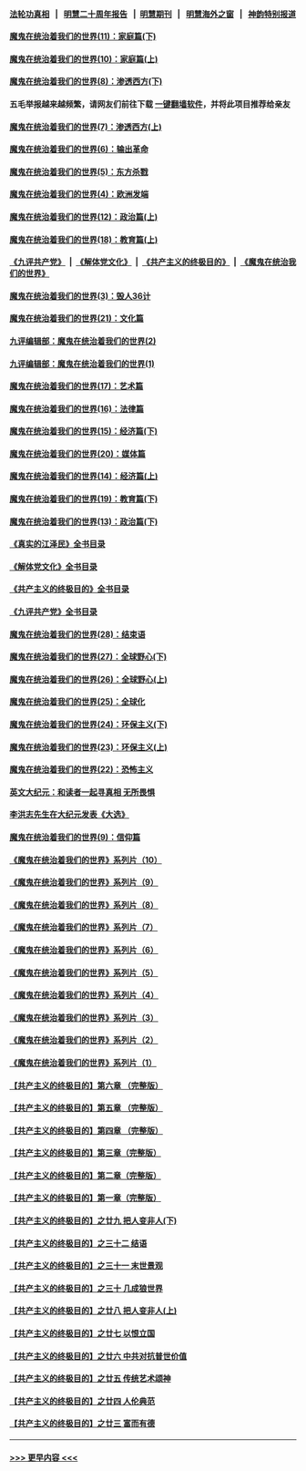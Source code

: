 #### [法轮功真相](https://github.com/gfw-breaker/truth/blob/master/README.md?t=0) &nbsp;&nbsp;|&nbsp;&nbsp; [明慧二十周年报告](https://github.com/gfw-breaker/mh-reports/blob/master/README.md?t=0) &nbsp;&nbsp;|&nbsp;&nbsp;[明慧期刊](https://github.com/gfw-breaker/mh-qikan) &nbsp;&nbsp;|&nbsp;&nbsp; [明慧海外之窗](https://github.com/gfw-breaker/mh-news/blob/master/README.md?t=0) &nbsp;&nbsp;|&nbsp;&nbsp; [神韵特别报道](https://github.com/gfw-breaker/mh-news/blob/master/shenyun.md?t=0)
#### [魔鬼在统治着我们的世界(11)：家庭篇(下)](../pages/nsc422/n10440961.md?t=12092350) 
#### [魔鬼在统治着我们的世界(10)：家庭篇(上)](../pages/nsc422/n10435448.md?t=12092350) 
#### [魔鬼在统治着我们的世界(8)：渗透西方(下)](../pages/nsc422/n10429603.md?t=12092350) 
#### 五毛举报越来越频繁，请网友们前往下载 [一键翻墙软件](https://github.com/gfw-breaker/ssr-accounts)，并将此项目推荐给亲友
#### [魔鬼在统治着我们的世界(7)：渗透西方(上)](../pages/nsc422/n10426013.md?t=12092350) 
#### [魔鬼在统治着我们的世界(6)：输出革命](../pages/nsc422/n10421536.md?t=12092350) 
#### [魔鬼在统治着我们的世界(5)：东方杀戮](../pages/nsc422/n10417707.md?t=12092350) 
#### [魔鬼在统治着我们的世界(4)：欧洲发端](../pages/nsc422/n10414890.md?t=12092350) 
#### [魔鬼在统治着我们的世界(12)：政治篇(上)](../pages/nsc422/n10444576.md?t=12092350) 
#### [魔鬼在统治着我们的世界(18)：教育篇(上)](../pages/nsc422/n10526970.md?t=12092350) 
#### [《九评共产党》](https://github.com/begood0513/9ping.md/blob/master/README.md) &nbsp;|&nbsp; [《解体党文化》](../../../../jtdwh.md/blob/master/README.md)  &nbsp;|&nbsp; [《共产主义的终极目的》](../../../../gczydzjmd.md/blob/master/README.md) &nbsp;|&nbsp; [《魔鬼在统治我们的世界》](../../../../mgztzwmdsj.md/blob/master/README.md) 
#### [魔鬼在统治着我们的世界(3)：毁人36计](../pages/nsc422/n10411583.md?t=12092350) 
#### [魔鬼在统治着我们的世界(21)：文化篇](../pages/nsc422/n10597706.md?t=12092350) 
#### [九评编辑部：魔鬼在统治着我们的世界(2)](../pages/nsc422/n10410036.md?t=12092350) 
#### [九评编辑部：魔鬼在统治着我们的世界(1)](../pages/nsc422/n10406825.md?t=12092350) 
#### [魔鬼在统治着我们的世界(17)：艺术篇](../pages/nsc422/n10499093.md?t=12092350) 
#### [魔鬼在统治着我们的世界(16)：法律篇](../pages/nsc422/n10485969.md?t=12092350) 
#### [魔鬼在统治着我们的世界(15)：经济篇(下)](../pages/nsc422/n10469975.md?t=12092350) 
#### [魔鬼在统治着我们的世界(20)：媒体篇](../pages/nsc422/n10586579.md?t=12092350) 
#### [魔鬼在统治着我们的世界(14)：经济篇(上)](../pages/nsc422/n10457370.md?t=12092350) 
#### [魔鬼在统治着我们的世界(19)：教育篇(下)](../pages/nsc422/n10564808.md?t=12092350) 
#### [魔鬼在统治着我们的世界(13)：政治篇(下)](../pages/nsc422/n10448270.md?t=12092350) 
#### [《真实的江泽民》全书目录](../pages/nsc422/n13721399.md?t=12092350) 
#### [《解体党文化》全书目录](../pages/nsc422/n13721157.md?t=12092350) 
#### [《共产主义的终极目的》全书目录](../pages/nsc422/n13721048.md?t=12092350) 
#### [《九评共产党》全书目录](../pages/nsc422/n13708085.md?t=12092350) 
#### [魔鬼在统治着我们的世界(28)：结束语](../pages/nsc422/n10936246.md?t=12092350) 
#### [魔鬼在统治着我们的世界(27)：全球野心(下)](../pages/nsc422/n10928319.md?t=12092350) 
#### [魔鬼在统治着我们的世界(26)：全球野心(上)](../pages/nsc422/n10900318.md?t=12092350) 
#### [魔鬼在统治着我们的世界(25)：全球化](../pages/nsc422/n10788205.md?t=12092350) 
#### [魔鬼在统治着我们的世界(24)：环保主义(下)](../pages/nsc422/n10695307.md?t=12092350) 
#### [魔鬼在统治着我们的世界(23)：环保主义(上)](../pages/nsc422/n10688613.md?t=12092350) 
#### [魔鬼在统治着我们的世界(22)：恐怖主义](../pages/nsc422/n10614727.md?t=12092350) 
#### [英文大纪元：和读者一起寻真相 无所畏惧](../pages/nsc422/n12542027.md?t=12092350) 
#### [李洪志先生在大纪元发表《大选》](../pages/nsc422/n12534746.md?t=12092350) 
#### [魔鬼在统治着我们的世界(9)：信仰篇](../pages/nsc422/n10432159.md?t=12092350) 
#### [《魔鬼在统治着我们的世界》系列片（10）](../pages/nsc422/n12292670.md?t=12092350) 
#### [《魔鬼在统治着我们的世界》系列片（9）](../pages/nsc422/n12290859.md?t=12092350) 
#### [《魔鬼在统治着我们的世界》系列片（8）](../pages/nsc422/n12287445.md?t=12092350) 
#### [《魔鬼在统治着我们的世界》系列片（7）](../pages/nsc422/n12283425.md?t=12092350) 
#### [《魔鬼在统治着我们的世界》系列片（6）](../pages/nsc422/n12282314.md?t=12092350) 
#### [《魔鬼在统治着我们的世界》系列片（5）](../pages/nsc422/n12281419.md?t=12092350) 
#### [《魔鬼在统治着我们的世界》系列片（4）](../pages/nsc422/n12274024.md?t=12092350) 
#### [《魔鬼在统治着我们的世界》系列片（3）](../pages/nsc422/n12271322.md?t=12092350) 
#### [《魔鬼在统治着我们的世界》系列片（2）](../pages/nsc422/n12269049.md?t=12092350) 
#### [《魔鬼在统治着我们的世界》系列片（1）](../pages/nsc422/n12267575.md?t=12092350) 
#### [【共产主义的终极目的】第六章 （完整版）](../pages/nsc422/n11428913.md?t=12092350) 
#### [【共产主义的终极目的】第五章 （完整版）](../pages/nsc422/n11428912.md?t=12092350) 
#### [【共产主义的终极目的】第四章 （完整版）](../pages/nsc422/n11428907.md?t=12092350) 
#### [【共产主义的终极目的】第三章（完整版）](../pages/nsc422/n11428848.md?t=12092350) 
#### [【共产主义的终极目的】第二章（完整版）](../pages/nsc422/n11428831.md?t=12092350) 
#### [【共产主义的终极目的】第一章（完整版）](../pages/nsc422/n11417651.md?t=12092350) 
#### [【共产主义的终极目的】之廿九 把人变非人(下)](../pages/nsc422/n11344140.md?t=12092350) 
#### [【共产主义的终极目的】之三十二 结语](../pages/nsc422/n11360535.md?t=12092350) 
#### [【共产主义的终极目的】之三十一 末世景观](../pages/nsc422/n11351129.md?t=12092350) 
#### [【共产主义的终极目的】之三十 几成狼世界](../pages/nsc422/n11348280.md?t=12092350) 
#### [【共产主义的终极目的】之廿八 把人变非人(上)](../pages/nsc422/n11340492.md?t=12092350) 
#### [【共产主义的终极目的】之廿七 以恨立国](../pages/nsc422/n11336944.md?t=12092350) 
#### [【共产主义的终极目的】之廿六 中共对抗普世价值](../pages/nsc422/n11324785.md?t=12092350) 
#### [【共产主义的终极目的】之廿五 传统艺术颂神](../pages/nsc422/n11296396.md?t=12092350) 
#### [【共产主义的终极目的】之廿四 人伦典范](../pages/nsc422/n11296397.md?t=12092350) 
#### [【共产主义的终极目的】之廿三 富而有德](../pages/nsc422/n11283598.md?t=12092350) 

----
#### [ >>> 更早内容 <<< ](../indexes/nsc422-earlier.md)
